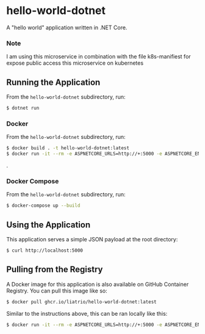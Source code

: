 # hello-world-dotnet
A "hello world" application written in .NET Core.


### Note
I am using this microservice in combination with the file k8s-manifiest for expose public access this microservice on kubernetes


## Running the Application

From the `hello-world-dotnet` subdirectory, run:

```bash
$ dotnet run
```

### Docker

From the `hello-world-dotnet` subdirectory, run:

```bash
$ docker build . -t hello-world-dotnet:latest
$ docker run -it --rm -e ASPNETCORE_URLS=http://+:5000 -e ASPNETCORE_ENVIRONMENT=Development -p 5000:5000 hello-world-dotnet:latest
```
.
### Docker Compose

From the `hello-world-dotnet` subdirectory, run:

```bash
$ docker-compose up --build
```

## Using the Application

This application serves a simple JSON payload at the root directory:

```bash
$ curl http://localhost:5000
```

## Pulling from the Registry

A Docker image for this application is also available on GitHub Container Registry. You can pull this image like so:

```bash
$ docker pull ghcr.io/liatrio/hello-world-dotnet:latest
```

Similar to the instructions above, this can be ran locally like this:

```bash
$ docker run -it --rm -e ASPNETCORE_URLS=http://+:5000 -e ASPNETCORE_ENVIRONMENT=Development -p 5000:5000 ghcr.io/liatrio/hello-world-dotnet:latest
```
